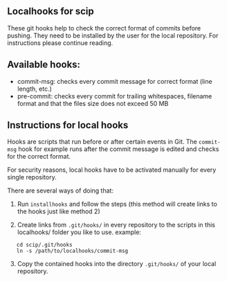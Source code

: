 Localhooks for scip
----------

These git hooks help to check the correct format of commits before pushing.
They need to be installed by the user for the local repository.
For instructions please continue reading.

Available hooks:
----------------

 - commit-msg: checks every commit message for correct format (line length, etc.)
 - pre-commit: checks every commit for trailing whitespaces, filename format and that the files size does not exceed 50 MB

Instructions for local hooks
-----------------

Hooks are scripts that run before or after certain events
in Git. The `commit-msg` hook for example runs after the
commit message is edited and checks for the correct format.

For security reasons, local hooks have to be activated
manually for every single repository.

There are several ways of doing that:

1. Run `installhooks` and follow the steps
   (this method will create links to the hooks just like method 2)

2. Create links from
   `.git/hooks/`
   in every repository to the scripts in this localhooks/ folder you like to use.
   example:
```
   cd scip/.git/hooks
   ln -s /path/to/localhooks/commit-msg
```
3. Copy the contained hooks into the directory
   `.git/hooks/`
   of your local repository.
